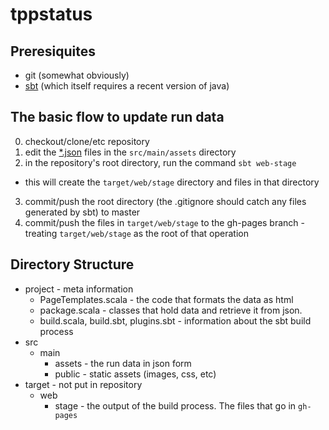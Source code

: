 # tppstatus

## Preresiquites
* git (somewhat obviously)
* [sbt](http://www.scala-sbt.org/) (which itself requires a recent version of java)

## The basic flow to update run data

0. checkout/clone/etc repository
1. edit the [*.json](http://json.org/) files in the `src/main/assets` directory
2. in the repository's root directory, run the command `sbt web-stage`
  * this will create the `target/web/stage` directory and files in that directory
3. commit/push the root directory (the .gitignore should catch any files
  generated by sbt) to master
4. commit/push the files in `target/web/stage` to the gh-pages branch - treating
  `target/web/stage` as the root of that operation

## Directory Structure

* project - meta information
  * PageTemplates.scala - the code that formats the data as html 
  * package.scala - classes that hold data and retrieve it from json. 
  * build.scala, build.sbt, plugins.sbt - information about the sbt build process
* src
  * main
    * assets - the run data in json form
    * public - static assets (images, css, etc)
* target - not put in repository
  * web
    * stage - the output of the build process. The files that go in `gh-pages`
